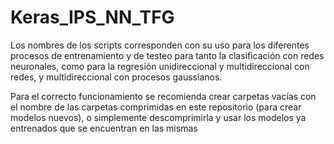# Keras_IPS_NN_TFG

Los nombres de los scripts corresponden con su uso para los diferentes procesos de entrenamiento y de testeo para tanto la clasificación con redes neuronales, como para la regresión unidireccional y multidireccional con redes, y multidireccional con procesos gaussianos.

Para el correcto funcionamiento se recomienda crear carpetas vacías con el nombre de las carpetas comprimidas en este repositorio (para crear modelos nuevos), o simplemente descomprimirla y usar los modelos ya entrenados que se encuentran en las mismas
